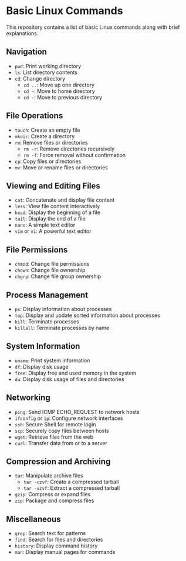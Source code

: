 # Basic Linux Commands

This repository contains a list of basic Linux commands along with brief explanations.

## Navigation

- `pwd`: Print working directory
- `ls`: List directory contents
- `cd`: Change directory
  - `cd ..`: Move up one directory
  - `cd ~`: Move to home directory
  - `cd -`: Move to previous directory

## File Operations

- `touch`: Create an empty file
- `mkdir`: Create a directory
- `rm`: Remove files or directories
  - `rm -r`: Remove directories recursively
  - `rm -f`: Force removal without confirmation
- `cp`: Copy files or directories
- `mv`: Move or rename files or directories

## Viewing and Editing Files

- `cat`: Concatenate and display file content
- `less`: View file content interactively
- `head`: Display the beginning of a file
- `tail`: Display the end of a file
- `nano`: A simple text editor
- `vim` or `vi`: A powerful text editor

## File Permissions

- `chmod`: Change file permissions
- `chown`: Change file ownership
- `chgrp`: Change file group ownership

## Process Management

- `ps`: Display information about processes
- `top`: Display and update sorted information about processes
- `kill`: Terminate processes
- `killall`: Terminate processes by name

## System Information

- `uname`: Print system information
- `df`: Display disk usage
- `free`: Display free and used memory in the system
- `du`: Display disk usage of files and directories

## Networking

- `ping`: Send ICMP ECHO_REQUEST to network hosts
- `ifconfig` or `ip`: Configure network interfaces
- `ssh`: Secure Shell for remote login
- `scp`: Securely copy files between hosts
- `wget`: Retrieve files from the web
- `curl`: Transfer data from or to a server

## Compression and Archiving

- `tar`: Manipulate archive files
  - `tar -czvf`: Create a compressed tarball
  - `tar -xzvf`: Extract a compressed tarball
- `gzip`: Compress or expand files
- `zip`: Package and compress files

## Miscellaneous

- `grep`: Search text for patterns
- `find`: Search for files and directories
- `history`: Display command history
- `man`: Display manual pages for commands

